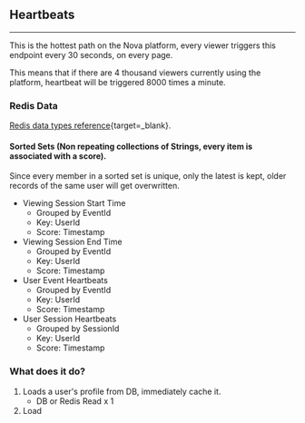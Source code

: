 ## Heartbeats

---

This is the hottest path on the Nova platform, every viewer triggers this endpoint every 30 seconds,
on every page.

This means that if there are 4 thousand viewers currently using the platform, heartbeat will be
triggered 8000 times a minute.

### Redis Data

[Redis data types reference](https://redis.io/topics/data-types){target=_blank}.

#### Sorted Sets (Non repeating collections of Strings, every item is associated with a score).

Since every member in a sorted set is unique, only the latest is kept, older records of the same user
will get overwritten.

- Viewing Session Start Time
    - Grouped by EventId
    - Key: UserId
    - Score: Timestamp
- Viewing Session End Time
    - Grouped by EventId
    - Key: UserId
    - Score: Timestamp
- User Event Heartbeats
    - Grouped by EventId
    - Key: UserId
    - Score: Timestamp
- User Session Heartbeats
    - Grouped by SessionId
    - Key: UserId
    - Score: Timestamp

### What does it do?

1. Loads a user's profile from DB, immediately cache it.
    - DB or Redis Read x 1
2. Load
